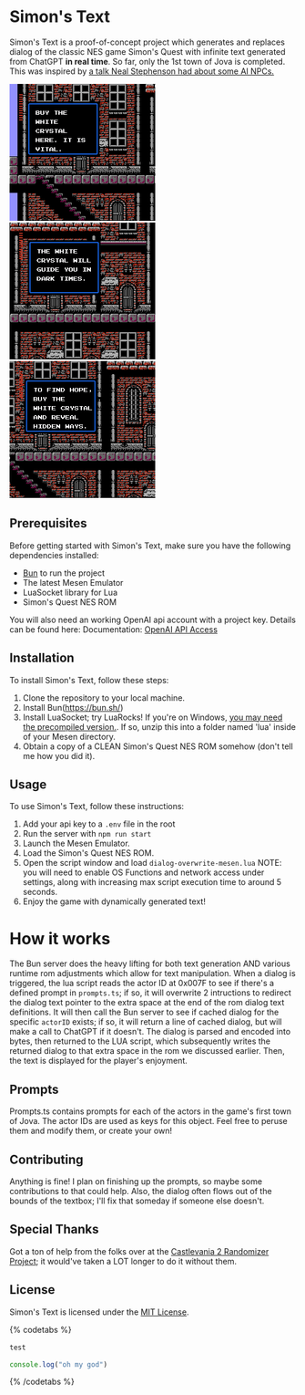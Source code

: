 # Simon's Text

Simon's Text is a proof-of-concept project which generates and replaces dialog of the classic NES game Simon's Quest with infinite text generated from ChatGPT **in real time**. So far, only the 1st town of Jova is completed. This was inspired by [a talk Neal Stephenson had about some AI NPCs.](https://youtu.be/6ip3E-HuabE?si=cA7PVWm5Toykc3wd)

![Simon's Text](images/image.png) ![Simon's Text](images/image2.png) ![Simon's Text](images/image3.png)

## Prerequisites

Before getting started with Simon's Text, make sure you have the following dependencies installed:

- [Bun](https://bun.sh/) to run the project
- The latest Mesen Emulator
- LuaSocket library for Lua
- Simon's Quest NES ROM

You will also need an working OpenAI api account with a project key. Details can be found here: 
Documentation: [OpenAI API Access](https://help.openai.com/en/articles/7039783-how-can-i-access-the-chatgpt-api)

## Installation

To install Simon's Text, follow these steps:

1. Clone the repository to your local machine.
2. Install Bun(https://bun.sh/)
3. Install LuaSocket; try LuaRocks! If you're on Windows, [you may need the precompiled version.](https://github.com/alain-riedinger/luasocket/releases). If so, unzip this into a folder named 'lua' inside of your Mesen directory.
4. Obtain a copy of a CLEAN Simon's Quest NES ROM somehow (don't tell me how you did it).

## Usage

To use Simon's Text, follow these instructions:

1. Add your api key to a `.env` file in the root
2. Run the server with `npm run start`
3. Launch the Mesen Emulator.
4. Load the Simon's Quest NES ROM.
5. Open the script window and load `dialog-overwrite-mesen.lua` NOTE: you will need to enable OS Functions and network access under settings, along with increasing max script execution time to around 5 seconds. 
6. Enjoy the game with dynamically generated text!

# How it works
The Bun server does the heavy lifting for both text generation AND various runtime rom adjustments which allow for text manipulation. When a dialog is triggered, the lua script reads the actor ID at 0x007F to see if there's a defined prompt in `prompts.ts`; if so, it will overwrite 2 intructions to redirect the dialog text pointer to the extra space at the end of the rom dialog text definitions. It will then call the Bun server to see if cached dialog for the specific `actorID` exists; if so, it will return a line of cached dialog, but will make a call to ChatGPT if it doesn't. The dialog is parsed and encoded into bytes, then returned to the LUA script, which subsequently writes the returned dialog to that extra space in the rom we discussed earlier. Then, the text is displayed for the player's enjoyment.

## Prompts
Prompts.ts contains prompts for each of the actors in the game's first town of Jova. The actor IDs are used as keys for this object. Feel free to peruse them and modify them, or create your own!

## Contributing

Anything is fine! I plan on finishing up the prompts, so maybe some contributions to that could help. Also, the dialog often flows out of the bounds of the textbox; I'll fix that someday if someone else doesn't.

## Special Thanks
Got a ton of help from the folks over at the [Castlevania 2 Randomizer Project](https://github.com/kaelari/cv2r/wiki); it would've taken a LOT longer to do it without them.

## License

Simon's Text is licensed under the [MIT License](https://opensource.org/licenses/MIT).

{% codetabs %}
```text
test
```

```ts
console.log("oh my god")
```
{% /codetabs %}